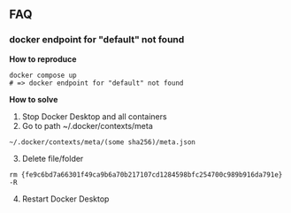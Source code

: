 ## FAQ
### docker endpoint for "default" not found

**How to reproduce**
```
docker compose up
# => docker endpoint for "default" not found
```
**How to solve**
1. Stop Docker Desktop and all containers
2. Go to path ~/.docker/contexts/meta
```
~/.docker/contexts/meta/(some sha256)/meta.json
```
3. Delete file/folder
```
rm {fe9c6bd7a66301f49ca9b6a70b217107cd1284598bfc254700c989b916da791e} -R
```
4. Restart Docker Desktop
